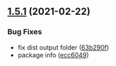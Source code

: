 ## [1.5.1](https://github.com/klaytonfaria/markdown-json/compare/v1.5.0...v1.5.1) (2021-02-22)


### Bug Fixes

* fix dist output folder ([63b290f](https://github.com/klaytonfaria/markdown-json/commit/63b290f59d2204c0b899eedb1184cdf6d0f00edf))
* package info ([ecc6049](https://github.com/klaytonfaria/markdown-json/commit/ecc6049f74ad35de4652fcfeb41c80d5910f0431))
